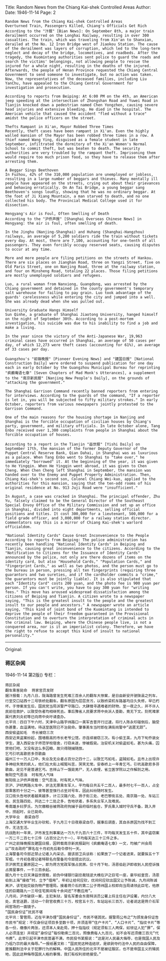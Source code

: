 Title: Random News from the Chiang Kai-shek Controlled Areas
Author:
Date: 1946-11-14
Page: 2

    Random News from the Chiang Kai-shek Controlled Areas
    Overturned Train, Passengers Killed, Chiang's Officials Get Rich
    According to the "汴报" [Bian News]: On September 8th, a major train derailment occurred on the Longhai Railway, resulting in over 300 casualties. The train, which was traveling from Xin'an to Shanxian, derailed at the No. 12 Iron Bridge west of Jiaokou Station. The cause of the derailment was layers of corruption, which led to the long-term neglect and decay of the bridge, locomotives, and roadbeds. After the tragedy, the Kuomintang authorities sent police to guard the roads and search the victims' belongings, not allowing people to rescue the injured for a whole night, resulting in the deaths of the injured. Afterwards, the people of Henan Province requested the Chiang Central Government to send someone to investigate, but no action was taken. Now, the representatives of the deceased families, including Liu YanChu, have appealed to the Chiang Central Government for investigation and prosecution.
    
    According to reports from Beiping: At 6:00 PM on the 4th, an American jeep speeding at the intersection of Zhongshan Road and Yuwei Road in Tianjin knocked down a pedestrian named Chen Yongzhen, causing severe head injuries and extensive bleeding. He died in the hospital. The American vehicle that caused the accident "fled without a trace" amidst the police officers on the street.

    Thefts Rampant in Xi'an, Mayor Robbed Three Times
    Recently, theft cases have been rampant in Xi'an. Even the highly walled mansion of the Mayor has been robbed three times in a row. A thief named Wang Ying, disguised as a female student in late September, infiltrated the dormitory of the Xi'an Women's Normal School to commit theft, but was beaten to death. The security authorities are very troubled by the rampant theft. Imprisoning them would require too much prison food, so they have to release them after arresting them.

    A Beggar Sings Beethoven
    In Fuzhou, 42% of the 310,000 population are unemployed or jobless, resulting in a large number of beggars and thieves. Many mentally ill people have appeared on the streets, crying out about their grievances and behaving erratically. On An Tai Bridge, a young beggar sang Beethoven's songs loudly, showing that he was no ordinary beggar. At the foot of Ji Xiang Mountain, a man starved to death, and no one collected his body. The Provincial Medical College used it for dissection.
    
    Hengyang's Air is Foul, Often Smelling of Death
    According to the "沪侨声报" [Shanghai Overseas Chinese News] in Hengyang: the air is foul, often smelling of death.

    In the Jinghu (Nanjing-Shanghai) and Huhang (Shanghai-Hangzhou) railways, an average of 5,200 soldiers ride the train without tickets every day. At most, there are 7,100, accounting for one-tenth of all passengers. They even forcibly occupy reserved seats, causing disputes to occur at any time.

    More and more people are filing petitions on the streets of Hankou. There are six places on Jianghan Road, three on Yangzi Street, five on Old Paris Street, one on Nanjing Road, three at the railway station, and four on Minsheng Road, totaling 22 places. Those filing petitions are mostly unemployed soldiers and refugees.

    Luo, a rural woman from Nanxiong, Guangdong, was arrested by the Chiang government and detained in the county government's temporary salt warehouse for failing to pay grain. Luo took advantage of the guards' carelessness while entering the city and jumped into a well. She was already dead when she was pulled out.

    University Graduate Hangs Himself
    Sun Qinhe, a graduate of Shanghai Jiaotong University, hanged himself on the night of September 30th. According to a post-mortem investigation, his suicide was due to his inability to find a job and make a living.

    In the year since the victory of the Anti-Japanese War, 19,963 criminal cases have occurred in Shanghai, an average of 50 cases per day, of which 12,273 were theft cases (accounting for 61%), an average of 33 cases per day.

    Guangzhou's "前锋晚报" [Pioneer Evening News] and "建国日报" [National Construction Daily] were ordered to suspend publication for one day each in early October by the Guangzhou Municipal Bureau for reprinting "疯癫庵语七章" [Seven Chapters of Mad Monk's Utterances], a supplement to the "南京新民报" [Nanjing New People's Daily], on the grounds of "attacking the government."

    The Shanghai Garrison Command recently banned reporters from entering for interviews. According to the guards of the command, "If a reporter is let in, you will be subjected to fifty military strokes." In early October, reporters from various newspapers jointly protested to the Garrison Command.

    One of the main reasons for the housing shortage in Nanjing and Shanghai is the forcible occupation of civilian houses by Chiang's party, government, and military officials. In late October alone, Tang Enbo received over 1,300 complaints from people in Shanghai about the forcible occupation of houses.

    According to a report in the Tianjin "益世报" [Yishi Daily] on September 17th, the mansion of the former Deputy Governor of the Puppet Central Reserve Bank, Qian Dahai, in Shanghai was as luxurious as a palace. When Tang Enbo went to Shanghai to "take over," he immediately "borrowed" it. At the beginning of the year, it was given to He Yingqin. When He Yingqin went abroad, it was given to Chen Cheng. When Chen Cheng left Shanghai in September, the mansion was handed over to the Enemy and Puppet Property Administration. Then, Chiang Kai-shek's second son, Colonel Chiang Wei-kuo, applied to the authorities for this mansion, saying that the ten-odd rooms of his original residence at No. 913 Juji Road were "insufficient."

    In August, a case was cracked in Shanghai. The principal offender, Zhu Yu, falsely claimed to be the General Director of the Southeast Special Envoy Office of the Military Commission and set up an office in Shanghai, divided into eight departments, selling official positions and titles. It cost 300,000 for a lieutenant, 500,000 for a field grade officer, and 3,000,000 for a railway station director. Commentators say this is a mirror of Chiang Kai-shek's warlord officialdom.

    "National Identity Cards" Cause Great Inconvenience to the People
    According to reports from Beiping: The police administration has recently been handling "National Identity Cards" in Beiping and Tianjin, causing great inconvenience to the citizens. According to the "Notification to Citizens for the Issuance of Identity Cards" announced by the police, not only are there dozens of items on the identity card, but also "Household Cards," "Population Cards," and "Fingerprint Cards," as well as two photos, and the person must go to the bureau in person, pressing all ten fingerprints (requiring three guarantors and two sureties, and if the cardholder commits a "crime," the guarantors must be jointly liable). It is also stipulated that each "Identity Card" costs 200 yuan, and the photo fee is 900 yuan per person. If you can't write, you have to pay 300 yuan for "writing fees." This move has aroused widespread dissatisfaction among the citizens of Beiping and Tianjin. A citizen wrote to a newspaper saying, "This is the greatest insult to the people and the greatest insult to our people and ancestors." A newspaper wrote an article saying, "This kind of joint bond of the Kuomintang is intended to deprive the people of their freedom guaranteed in the Provisional Constitution and to overturn the interpretation of criminal acts in the criminal law. Beiping, where the Chinese people live, is not a conquered area, nor is it an imperialist colony. Therefore, we have the right to refuse to accept this kind of insult to national personality."



<hr /> 

Original: 


### 蒋区杂闻

1946-11-14
第2版()
专栏：

    蒋区杂闻
    翻车乘客毙命  蒋家官员发财
    据汴报载：九月八日，陇海路曾发生死难三百余人的翻车大惨案，是日由新安开驶陕县之列车，行至交口站西十二号铁桥处翻车。翻车原因为层层贪污，以致桥梁机车路基均日久失修，早已朽坏。于惨案发生后，国民党当局派警严守路口，大肆搜寻遇难者的财物，至一夜之久，并不许人民前往救护，以致受伤者均相继死去。事后豫省人民要求蒋中央派人查勘，竟无下文。刻死难家属代表刘炎初等已向蒋中央吁请查办。
    北平讯：四日下午六时，天津中山路宇纬路口一美军吉普开行过速，将行人陈永珍碰倒后，脑受伤甚重，血溢满地，待送至医院已不治毙命。肇事美车当时即在满街岗警中“逃匿无踪”。
    西安偷盗如毛  市长被窃三次
    西安近来盗案纷起，围墙极高的市长老爷公馆，亦连续被窃三次。有小偷王英，九月下旬乔装女学生，潜入西安女子师范学校宿舍，行窃未遂，惨被殴毙。治安机关对偷盗如毛，甚为头痛，囚禁他们吧，又没有这么多囚粮，故只得随捕随放。
    乞丐引吭高歌悲多芬歌曲
    福州三十一万人口中，失业及无业者占百分之四十二，以致乞丐如毛，盗贼如毛。且市上出现许多神经失常的疯人，他们在大街上喊冤叫苦，哭笑无常。安泰桥上一年青乞丐，引吭高歌悲多芬歌曲，足见不是普通乞丐。吉祥山下一饿毙男尸，无人收埋，省立医学院以之作解剖之用。
    衡阳空气恶浊  时有死人气味
    衡阳街上沪侨声报载：空气恶浊、时有死人气味。
    京沪、沪杭两路火车中，非法无票乘车军人，平均每日共五千二百人，最多时七千一百人，占全部乘客的十分之一。彼等甚至强行占坐对号车，因此纠纷随时发生。
    汉口街头告地状者越来越多，计江汉路六处、扬子街三处、老巴黎街五处、南京路一处、车站三处、民生路四处、共达二十二处之多，告地状者，多系失业军人及难民。
    粤南雄乡妇罗氏，为欠缴粮谷被蒋政府拘捕于县府临时盐仓，罗氏乘入城时守兵不备，跳入井中，捞起时，业已毙命。
    大学毕业  悬梁自尽
    上海交通大学毕业生孙钦和，于九月三十日夜悬梁自尽，据事后调查，其自杀原因为找不到工作，无法生活。
    抗战胜利一年来，沪市发生刑事案达一万九千九百六十三件，平均每天发生五十件，其中盗窃案一万二千二百七十三件（占百分之六十一），平均每天达三十三件之多。
    广州之前锋晚报及建国日报，因转载南京新民报副刊《疯癫庵语七章》一文，均被广州会局以“攻击政府”罪名在十月初先后勒令停刊一天。
    上海警备司令部近禁止记者入内采访，据该部卫兵谈称：如果放了一个记者进来，就要挨五十下军棍。十月初各报记者特联名向警备司令部提出抗议。
    京沪房荒主要原因之一，即为蒋方党政军强占民房。仅十月下旬，汤恩伯赴沪即收到人民控诉强占房屋事件，一千三百余起。
    据九月十七日天津益世报载，前伪中储银行副总裁钱逆大槐在沪之巨宅一座，豪华如皇宫，汤恩伯到上海“接收”时，立予“借用”，年初让给何应钦，优间何应钦出国又让予陈诚，九月间陈诚离沪，该宅始交敌伪物产管理局。接着蒋介石的第二公子蒋纬国上校即向当局请领此巨宅，他原住的巨籍路九一三号住宅房间有十余间还“不敷应用”。
    八月间，沪市破获一案，主犯朱狱，冒名军委会东南特派员公署上将主任在沪设署，内分八大处，卖官送爵，活动一个尉官收费三十万，校官五十万，车站站长三百万，论者说这是蒋介石军阀官场的一面镜子。
    “国民身份证”扰民不堪
    北平讯：警管局，近在平津办理“国民身份证”，市民不堪其扰。据警局公布之“为颁发身份证告市民书”规定：不仅身份证项目多至数十项，并须连带“住户卡片”、“人口卡片”、“指纹卡片”等各一份，缴像片两张，还须本人亲赴局，押十指指纹（规定须有三人两保，如领证人犯“罪”，保人必须连坐）并规定“身份证”每份勒索二百元，照像费每人九百元，如不会写还须缴三百元“代书费”。此举引起平津市民普遍不满，市民投书某报说：“这是对人民最大侮辱，也是我国人民及乃祖乃宗的最大侮辱。”一报纸著文称：“国民党这种连结状，是欲剥夺约法中人民的自由保障，是推翻刑法中关于犯罪行为的解释。中国人民所住的北平不是被征服区，也不是帝国主义的殖民地，因此这种侮辱国民人格的事情，我们有权利拒绝接受。”
